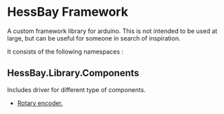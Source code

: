 # HessBay Framework
A custom framework library for arduino.  This is not intended to be used at large, but can be useful for someone
in search of inspiration.

It consists of the following namespaces :

## HessBay.Library.Components
Includes driver for different type of components.

- [Rotary encoder.](HessBay.Library.Components/HessBay.Library.Components.Encoder.md)
